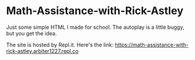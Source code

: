 # Math-Assistance-with-Rick-Astley
Just some simple HTML I made for school. The autoplay is a little buggy, but you get the idea.

The site is hosted by Repl.it.
Here's the link: https://math-assistance-with-rick-astley.arbiter1227.repl.co
